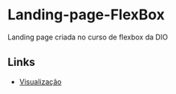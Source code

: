 # Landing-page-FlexBox
 Landing page criada no curso de flexbox da DIO

## Links

* [Visualização](https://landing-page-flex-box.vercel.app/)
